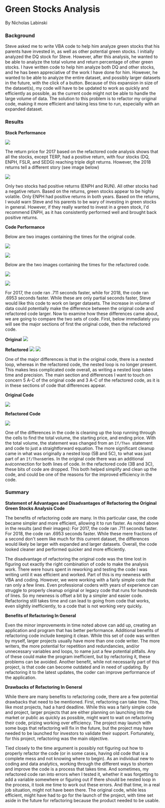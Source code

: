 # Green Stocks Analysis

By Nicholas Labinski

### Background

Steve asked me to write VBA code to help him analyze green stocks that his parents have invested in, as well as other potential green stocks. I initially analyzed the DQ stock for Steve. However, after this analysis, he wanted to be able to analyze the total volume and return percentage of other green stocks. I have written code to help him analyze both DQ and other stocks, and he has been appreciative of the work I have done for him. However, he wanted to be able to analyze the entire dataset, and possibly larger datasets in the future, with the click of a button. Because of this expansion in size of the dataset(s), my code will have to be updated to work as quickly and efficiently as possible, as the current code might not be able to handle the large volume of data. The solution to this problem is to refactor my original code, making it more efficient and taking less time to run, especially with an expanded dataset.

### Results

**Stock Performance**

![](https://github.com/labinskin/Stock-Analysis/blob/main/Resources/VBA_Challenge_2017.png)

The return price for 2017 based on the refactored code analysis shows that all the stocks, except TERP, had a positive return, with four stocks (DQ, ENPH, FSLR, and SEDG) reaching triple digit returns. However, the 2018 returns tell a different story (see image below)

![](https://github.com/labinskin/Stock-Analysis/blob/main/Resources/VBA_Challenge_2018.png)

Only two stocks had positive returns (ENPH and RUN). All other stocks had a negative return. Based on the returns, green stocks appear to be highly volatile. Only ENPH had positive returns in both years. Based on the returns, I would warn Steve and his parents to be wary of investing in green stocks in general. However, if they really wanted to invest in a green stock, I'd recommend ENPH, as it has consistently performed well and brought back positive returns.

**Code Performance**

Below are two images containing the times for the original code.

![](https://github.com/labinskin/Stock-Analysis/blob/main/Resources/Original%20Script%202017%20Run%20Time.png)

![](https://github.com/labinskin/Stock-Analysis/blob/main/Resources/Original%20Script%202018%20Run%20TIme.png)

Below are the two images containing the times for the refactored code.

![](https://github.com/labinskin/Stock-Analysis/blob/main/Resources/VBA_Challenge_2017.png)

![](https://github.com/labinskin/Stock-Analysis/blob/main/Resources/VBA_Challenge_2018.png)

For 2017, the code ran .711 seconds faster, while for 2018, the code ran .6953 seconds faster. While these are only partial seconds faster, Steve would like this code to work on larger datasets. The increase in volume of data could potentially make the difference between the original code and refactored code larger. Now to examine how these differences came about, we are going to compare the two sets of code. First, below immediately you will see the major sections of first the original code, then the refactored code.

**Original**
![](https://github.com/labinskin/Stock-Analysis/blob/main/Resources/Original%20Code.png)

**Refactored**
![](https://github.com/labinskin/Stock-Analysis/blob/main/Refactored%20Code%20Part%201.png)
![](https://github.com/labinskin/Stock-Analysis/blob/main/Refactored%20Code%20Part%202.png)

One of the major differences is that in the original code, there is a nested loop, whereas in the refactored code, the nested loop is no longer present. This makes less complicated code overall, as writing a nested loop takes time and precision. The main section and differences I want to touch on concern 5 A-C of the original code and 3 A-C of the refactored code, as it is in these sections of code that differences appear.

**Original Code**

![](https://github.com/labinskin/Stock-Analysis/blob/main/Original%20Code%205%20A_C.png)

**Refactored Code**

![](https://github.com/labinskin/Stock-Analysis/blob/main/Refactored%20Code%203%20A_C.png)

One of the differences in the code is cleaning up the loop running through the cells to find the total volume, the starting price, and ending price. With the total volume, the statement was changed from an `If/Then `statement and code to just a straightforward equation. The more significant cleanup came in what was originally a nested loop (5B and 5C), to what was just part of an `If/Then`series. In the original code there was an additional `And`connection for both lines of code. In the refactored code (3B and 3C), these bits of code are dropped. This both helped simplify and clean up the code, and could be one of the reasons for the improved efficiency in the code.

### Summary

**Statement of Advantages and Disadvantages of Refactoring the Original Green Stocks Analysis Code**

The benefits of refactoring code are many. In this particular case, the code became simpler and more efficient, allowing it to run faster. As noted above in the results (and their images): For 2017, the code ran .711 seconds faster. For 2018, the code ran .6953 seconds faster. While these mere fractions of a second don't seem like much for this current dataset, the differences would likely be larger with expanded and larger datasets. Overall, the code looked cleaner and performed quicker and more efficiently.

The disadvantage of refactoring the original code was the time lost in figuring out exactly the right combination of code to make the analysis work. There were hours spent in reworking and testing the code I was writing until it was efficient and worked. Part of this is my newness with VBA and coding. However, we were working with a fairly simple code that ran only a few lines. Even professional coders with years of experience can struggle to properly cleanup original or legacy code that runs for hundreds of lines. So my newness is offset a bit by a simpler and easier code. Refactoring still takes time and can lead to going from code that works, even slightly inefficiently, to a code that is not working very quickly.

**Benefits of Refactoring In General**

Even the minor improvements in time noted above can add up, creating an application and program that has better performance. Additional benefits of refactoring code include keeping it clean. While this set of code was written by myself, larger projects usually have more than one code writer. The more writers, the more potential for repetition and redundancies, and/or unnecessary variables and loops, to name just a few potential pitfalls. Any of these could make the program inefficient, but by refactoring it, these problems can be avoided. Another benefit, while not necessarily part of this project, is that code can become outdated and in need of updating. By refactoring it to the latest updates, the coder can improve performance of the application.

**Drawbacks of Refactoring In General**

While there are many benefits to refactoring code, there are a few potential drawbacks that need to be mentioned. First, refactoring can take time. This, like most projects, had a hard deadline. While this was a fairly simple code and project, larger projects that are either planning on launching into the market or public as quickly as possible, might want to wait on refactoring their code, prizing working over efficiency. The project may launch with some bugs that refactoring will fix in the future, but the project may have needed to be launched for investors to validate their support. Fortunately, for this project, refactoring was the main objective.

Tied closely to the time argument is possibly not figuring out how to properly refactor the code (or in some cases, having old code that is a complete mess and not knowing where to begin). As an individual new to coding and data analytics, working through the different ways to shorten and improve the code is a process that takes time. And sometimes, my refactored code ran into errors when I tested it, whether it was forgetting to add a variable somewhere or figuring out if there should be nested loop in the process, it took me time to work out these errors. And that time, in a real job situation, might not have been there. The original code, while less efficient, might have had to go for the launch of the project, with time set aside in the future for refactoring because the product needed to be usable.

